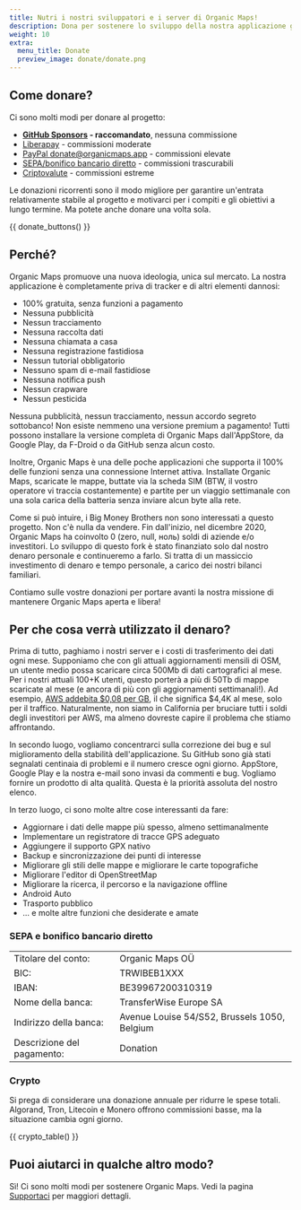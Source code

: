 ```yaml
---
title: Nutri i nostri sviluppatori e i server di Organic Maps!
description: Dona per sostenere lo sviluppo della nostra applicazione gratuita
weight: 10
extra:
  menu_title: Donate
  preview_image: donate/donate.png
---
```


## Come donare?

Ci sono molti modi per donare al progetto:

- **[GitHub Sponsors][] - raccomandato**, nessuna commissione
- [Liberapay][] - commissioni moderate
- [PayPal donate@organicmaps.app][paypal] - commissioni elevate
- [SEPA/bonifico bancario diretto][sepa] - commissioni trascurabili
- [Criptovalute][crypto] - commissioni estreme

Le donazioni ricorrenti sono il modo migliore per garantire un'entrata relativamente stabile al
progetto e motivarci per i compiti e gli obiettivi a lungo termine. Ma potete anche
donare una volta sola.

{{ donate_buttons() }}

## Perché?

Organic Maps promuove una nuova ideologia, unica sul mercato. La nostra applicazione è completamente priva di tracker e di altri elementi dannosi:

- 100% gratuita, senza funzioni a pagamento
- Nessuna pubblicità
- Nessun tracciamento
- Nessuna raccolta dati
- Nessuna chiamata a casa
- Nessuna registrazione fastidiosa
- Nessun tutorial obbligatorio
- Nessuno spam di e-mail fastidiose
- Nessuna notifica push
- Nessun crapware
- Nessun pesticida

Nessuna pubblicità, nessun tracciamento, nessun accordo segreto sottobanco! Non esiste nemmeno una versione premium a pagamento! Tutti possono installare la versione completa di Organic Maps dall'AppStore, da Google Play, da F-Droid o da GitHub senza alcun costo.

Inoltre, Organic Maps è una delle poche applicazioni che supporta il 100% delle funzioni senza una connessione Internet attiva. Installate Organic Maps, scaricate le mappe, buttate via la scheda SIM (BTW, il vostro operatore vi traccia costantemente) e partite per un viaggio settimanale con una sola carica della batteria senza inviare alcun byte alla rete.

Come si può intuire, i Big Money Brothers non sono interessati a questo progetto. Non c'è nulla da vendere. Fin dall'inizio, nel dicembre 2020, Organic Maps ha coinvolto 0 (zero, null, ноль) soldi di aziende e/o investitori. Lo sviluppo di questo fork è stato finanziato solo dal nostro denaro personale e continueremo a farlo. Si tratta di un massiccio investimento di denaro e tempo personale, a carico dei nostri bilanci familiari.

Contiamo sulle vostre donazioni per portare avanti la nostra missione di mantenere Organic Maps aperta e libera!

## Per che cosa verrà utilizzato il denaro?

Prima di tutto, paghiamo i nostri server e i costi di trasferimento dei dati ogni mese. Supponiamo che con gli attuali aggiornamenti mensili di OSM, un utente medio possa scaricare circa 500Mb di dati cartografici al mese. Per i nostri attuali 100+K utenti, questo porterà a più di 50Tb di mappe scaricate al mese (e ancora di più con gli aggiornamenti settimanali!). Ad esempio, [AWS addebita $0,08 per GB](https://aws.amazon.com/ec2/pricing/on-demand/#Data_Transfer), il che significa $4,4K al mese, solo per il traffico. Naturalmente, non siamo in California per bruciare tutti i soldi degli investitori per AWS, ma almeno dovreste capire il problema che stiamo affrontando.

In secondo luogo, vogliamo concentrarci sulla correzione dei bug e sul miglioramento della stabilità dell'applicazione. Su GitHub sono già stati segnalati centinaia di problemi e il numero cresce ogni giorno. AppStore, Google Play e la nostra e-mail sono invasi da commenti e bug. Vogliamo fornire un prodotto di alta qualità. Questa è la priorità assoluta del nostro elenco.

In terzo luogo, ci sono molte altre cose interessanti da fare:

- Aggiornare i dati delle mappe più spesso, almeno settimanalmente
- Implementare un registratore di tracce GPS adeguato
- Aggiungere il supporto GPX nativo
- Backup e sincronizzazione dei punti di interesse
- Migliorare gli stili delle mappe e migliorare le carte topografiche
- Migliorare l'editor di OpenStreetMap
- Migliorare la ricerca, il percorso e la navigazione offline
- Android Auto
- Trasporto pubblico
- ... e molte altre funzioni che desiderate e amate

### SEPA e bonifico bancario diretto

|                            |                                              |
| -------------------------- | -------------------------------------------- |
| Titolare del conto:        | Organic Maps OÜ                              |
| BIC:                       | TRWIBEB1XXX                                  |
| IBAN:                      | BE39967200310319                             |
| Nome della banca:          | TransferWise Europe SA                       |
| Indirizzo della banca:     | Avenue Louise 54/S52, Brussels 1050, Belgium |
| Descrizione del pagamento: | Donation                                     |

### Crypto

Si prega di considerare una donazione annuale per ridurre le spese totali. Algorand, Tron,
Litecoin e Monero offrono commissioni basse, ma la situazione cambia ogni giorno.

{{ crypto_table() }}

## Puoi aiutarci in qualche altro modo?

Sì! Ci sono molti modi per sostenere Organic Maps. Vedi la pagina
[Supportaci](@/support-us/index.it.md) per maggiori dettagli.

[paypal]: https://www.paypal.com/donate?hosted_button_id=JYM34AADM87V8 "PayPal donate@organicmaps.app"
[github sponsors]: https://github.com/sponsors/organicmaps "GitHub Sponsors"
[liberapay]: https://liberapay.com/OrganicMaps/donate "Liberapay"
[sepa]: #sepa-e-bonifico-bancario-diretto "SEPA e bonifico bancario diretto"
[crypto]: #crypto "Donazioni in criptovalute"
